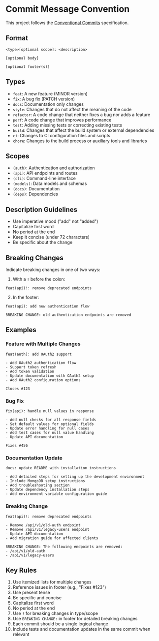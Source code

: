 # Commit Message Convention

This project follows the [Conventional Commits](https://www.conventionalcommits.org) specification.

## Format

```text
<type>[optional scope]: <description>

[optional body]

[optional footer(s)]
```

## Types

- `feat`: A new feature (MINOR version)
- `fix`: A bug fix (PATCH version)
- `docs`: Documentation only changes
- `style`: Changes that do not affect the meaning of the code
- `refactor`: A code change that neither fixes a bug nor adds a feature
- `perf`: A code change that improves performance
- `test`: Adding missing tests or correcting existing tests
- `build`: Changes that affect the build system or external dependencies
- `ci`: Changes to CI configuration files and scripts
- `chore`: Changes to the build process or auxiliary tools and libraries

## Scopes

- `(auth)`: Authentication and authorization
- `(api)`: API endpoints and routes
- `(cli)`: Command-line interface
- `(models)`: Data models and schemas
- `(docs)`: Documentation
- `(deps)`: Dependencies

## Description Guidelines

- Use imperative mood ("add" not "added")
- Capitalize first word
- No period at the end
- Keep it concise (under 72 characters)
- Be specific about the change

## Breaking Changes

Indicate breaking changes in one of two ways:

1. With a `!` before the colon:

```text
feat(api)!: remove deprecated endpoints
```

2. In the footer:

```text
feat(api): add new authentication flow

BREAKING CHANGE: old authentication endpoints are removed
```

## Examples

### Feature with Multiple Changes

```text
feat(auth): add OAuth2 support

- Add OAuth2 authentication flow
- Support token refresh
- Add token validation
- Update documentation with OAuth2 setup
- Add OAuth2 configuration options

Closes #123
```

### Bug Fix

```text
fix(api): handle null values in response

- Add null checks for all response fields
- Set default values for optional fields
- Update error handling for null cases
- Add test cases for null value handling
- Update API documentation

Fixes #456
```

### Documentation Update

```text
docs: update README with installation instructions

- Add detailed steps for setting up the development environment
- Include MongoDB setup instructions
- Add troubleshooting section
- Update dependency installation steps
- Add environment variable configuration guide
```

### Breaking Change

```text
feat(api)!: remove deprecated endpoints

- Remove /api/v1/old-auth endpoint
- Remove /api/v1/legacy-users endpoint
- Update API documentation
- Add migration guide for affected clients

BREAKING CHANGE: The following endpoints are removed:
- /api/v1/old-auth
- /api/v1/legacy-users
```

## Key Rules

1. Use itemized lists for multiple changes
2. Reference issues in footer (e.g., "Fixes #123")
3. Use present tense
4. Be specific and concise
5. Capitalize first word
6. No period at the end
7. Use `!` for breaking changes in type/scope
8. Use `BREAKING CHANGE:` in footer for detailed breaking changes
9. Each commit should be a single logical change
10. Include tests and documentation updates in the same commit when relevant

